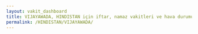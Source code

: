 ```yaml
---
layout: vakit_dashboard
title: VIJAYAWADA, HINDISTAN için iftar, namaz vakitleri ve hava durumu - ilçe/eyalet seç
permalink: /HINDISTAN/VIJAYAWADA/
---
```


<script type="text/javascript">
  var GLOBAL_COUNTRY = 'HINDISTAN';
  var GLOBAL_CITY = 'VIJAYAWADA';
  var GLOBAL_STATE = '';
  var lat = 72;
  var lon = 21;
</script>
